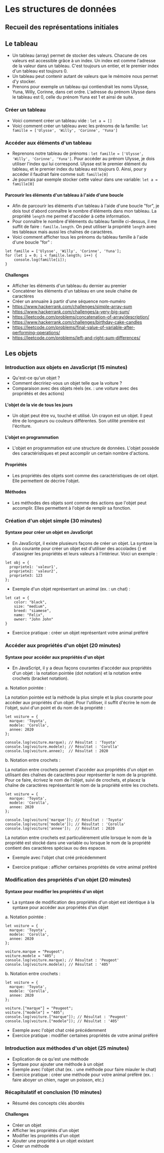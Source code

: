 # Les structures de données

## Recueil des représentations initiales

## Le tableau

- Un tableau (array) permet de stocker des valeurs. Chacune de ces valeurs est accessible grâce à un index. Un index est comme l'adresse de la valeur dans un tableau. C'est toujours un entier, et le premier index d'un tableau est toujours 0.
- Un tableau peut contenir autant de valeurs que le mémoire nous permet d'y stocker.
- Prenons pour exemple un tableau qui contiendrait les noms Ulysse, Yuna, Willy, Corinne, dans cet ordre. L'adresse du prénom Ulysse dans le tableau est 0, celle du prénom Yuna est 1 et ainsi de suite.

### Créer un tableau

- Voici comment créer un tableau vide : `let a = []`
- Voici comment créer un tableau avec les prénoms de la famille: `let famille = ['Ulysse', 'Willy', 'Corinne', 'Yuna']`

### Accéder aux éléments d'un tableau

- Reprenons notre tableau de prénoms : `let famille = ['Ulysse', 'Willy', 'Corinne', 'Yuna']`. Pour accéder au prénom Ulysse, je dois utiliser l'index qui lui correspond. Ulysse est le premier élément du tableau, et le premier index du tableau est toujours 0. Ainsi, pour y accéder il faudrait faire comme suit: `famille[0]`
- Je pourrais par exemple stocker cette valeur dans une variable: `let a = famille[0]`

#### Parcourir les éléments d'un tableau à l'aide d'une boucle

- Afin de parcourir les éléments d'un tableau à l'aide d'une boucle "for", je dois tout d'abord connaître le nombre d'éléments dans mon tableau. La propriété `length` me permet d'accéder à cette information.
- Pour connaître le nombre d'éléments du tableau famille ci-dessus, il me suffit de faire : `famille.length`. On peut utiliser la propriété `length` avec les tableaux mais aussi les chaînes de caractères.
- Voici comment afficher tous les prénoms du tableau famille à l'aide d'une boucle "for" :

```(js)
let famille = ['Ulysse', 'Willy', 'Corinne', 'Yuna'];
for (let i = 0; i < famille.length; i++) {
    console.log(famille[i]);
}
```

#### Challenges

- Afficher les éléments d'un tableau du dernier au premier
- Concaténer les éléments d'un tableau en une seule chaîne de caractères
- Créer un annuaire à partir d'une séquence nom-numéro
- https://www.hackerrank.com/challenges/simple-array-sum
- https://www.hackerrank.com/challenges/a-very-big-sum/
- https://leetcode.com/problems/concatenation-of-array/description/
- https://www.hackerrank.com/challenges/birthday-cake-candles
- https://leetcode.com/problems/final-value-of-variable-after-performing-operations/
- https://leetcode.com/problems/left-and-right-sum-differences/

## Les objets

### Introduction aux objets en JavaScript (15 minutes)

- Qu'est-ce qu'un objet ?
- Comment decririez-vous un objet telle que la voiture ?
- Comparaison avec des objets réels (ex. : une voiture avec des propriétés et des actions)

#### L'objet de la vie de tous les jours

- Un objet peut être vu, touché et utilisé. Un crayon est un objet. Il peut être de longueurs ou couleurs différentes. Son utilité première est l'écriture.

#### L'objet en programmation

- L'objet en programmation est une structure de données. L'objet possède des caractéristiques et peut accomplir un certain nombre d'actions.

#### Propriétés

- Les propriétés des objets sont comme des caractéristiques de cet objet. Elle permettent de décrire l'objet.

#### Méthodes

- Les méthodes des objets sont comme des actions que l'objet peut accomplir. Elles permettent à l'objet de remplir sa fonction.

### Création d'un objet simple (30 minutes)

#### Syntaxe pour créer un objet en JavaScript

- En JavaScript, il existe plusieurs façons de créer un objet. La syntaxe la plus courante pour créer un objet est d'utiliser des accolades {} et d'assigner les propriétés et leurs valeurs à l'intérieur. Voici un exemple :

```
let obj = {
  propriete1: 'valeur1',
  propriete2: 'valeur2',
  propriete3: 123
};

```

- Exemple d'un objet représentant un animal (ex. : un chat) :

```
let cat = {
    color: "black",
    size: "medium",
    breed: "siamese",
    name: "Felix",
    owner: "John John"
}
```

- Exercice pratique : créer un objet représentant votre animal préféré

### Accéder aux propriétés d'un objet (20 minutes)

#### Syntaxe pour accéder aux propriétés d'un objet

- En JavaScript, il y a deux façons courantes d'accéder aux propriétés d'un objet : la notation pointée (dot notation) et la notation entre crochets (bracket notation).

a. Notation pointée :

La notation pointée est la méthode la plus simple et la plus courante pour accéder aux propriétés d'un objet. Pour l'utiliser, il suffit d'écrire le nom de l'objet, suivi d'un point et du nom de la propriété :

```
let voiture = {
  marque: 'Toyota',
  modele: 'Corolla',
  annee: 2020
};

console.log(voiture.marque); // Résultat : 'Toyota'
console.log(voiture.modele); // Résultat : 'Corolla'
console.log(voiture.annee);  // Résultat : 2020
```

b. Notation entre crochets :

La notation entre crochets permet d'accéder aux propriétés d'un objet en utilisant des chaînes de caractères pour représenter le nom de la propriété. Pour ce faire, écrivez le nom de l'objet, suivi de crochets, et placez la chaîne de caractères représentant le nom de la propriété entre les crochets.

```
let voiture = {
  marque: 'Toyota',
  modele: 'Corolla',
  annee: 2020
};

console.log(voiture['marque']); // Résultat : 'Toyota'
console.log(voiture['modele']); // Résultat : 'Corolla'
console.log(voiture['annee']);  // Résultat : 2020
```

La notation entre crochets est particulièrement utile lorsque le nom de la propriété est stocké dans une variable ou lorsque le nom de la propriété contient des caractères spéciaux ou des espaces.

- Exemple avec l'objet chat créé précédemment

- Exercice pratique : afficher certaines propriétés de votre animal préféré

### Modification des propriétés d'un objet (20 minutes)

#### Syntaxe pour modifier les propriétés d'un objet

- La syntaxe de modification des propriétés d'un objet est identique à la syntaxe pour accéder aux propriétés d'un objet

a. Notation pointée :

```
let voiture = {
  marque: 'Toyota',
  modele: 'Corolla',
  annee: 2020
};

voiture.marque = "Peugeot";
voiture.modele = "405";
console.log(voiture.marque); // Résultat : 'Peugeot'
console.log(voiture.modele); // Résultat : '405'
```

b. Notation entre crochets :

```
let voiture = {
  marque: 'Toyota',
  modele: 'Corolla',
  annee: 2020
};

voiture.["marque"] = "Peugeot";
voiture.["modele"] = "405";
console.log(voiture.["marque"]); // Résultat : 'Peugeot'
console.log(voiture.["modele"]); // Résultat : '405'
```

- Exemple avec l'objet chat créé précédemment
- Exercice pratique : modifier certaines propriétés de votre animal préféré

### Introduction aux méthodes d'un objet (25 minutes)

- Explication de ce qu'est une méthode
- Syntaxe pour ajouter une méthode à un objet
- Exemple avec l'objet chat (ex. : une méthode pour faire miauler le chat)
- Exercice pratique : créer une méthode pour votre animal préféré (ex. : faire aboyer un chien, nager un poisson, etc.)

### Récapitulatif et conclusion (10 minutes)

- Résumé des concepts clés abordés

#### Challenges

- Créer un objet
- Afficher les propriétés d'un objet
- Modifier les propriétés d'un objet
- Ajouter une propriété à un objet existant
- Créer un méthode

